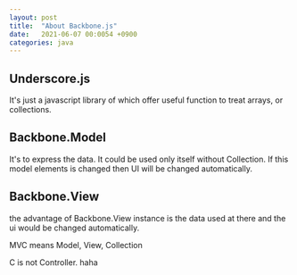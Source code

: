 ```yaml
---
layout: post
title:  "About Backbone.js"
date:   2021-06-07 00:0054 +0900
categories: java
---
```



## Underscore.js

It's just a javascript library of which offer useful function to treat arrays, or collections.

## Backbone.Model

It's to express the data. It could be used only itself without Collection. If this model elements is changed then UI will be changed automatically.

## Backbone.View

the advantage of Backbone.View instance is the data used at there and the ui would be changed automatically.

MVC means Model, View, Collection

C is not Controller. haha

